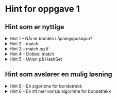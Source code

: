# Hint for oppgave 1

## Hint som er nyttige

<details>
<summary>Hint 1 – Når er bonden i åpningsposisjon?</summary>

Ettersom bonden kun kan gå fremover og aldri bakover, så kan du være sikker på at
 * Hvit bonde er i åpningsposisjon når `y = 1`
 * Sort bonde er i åpningsposisjon når `y = 6`

Kan du bruke dette for å avgjøre når bonden skal kunne gå to felt fremover, versus når den kun får gå ett felt?

</details>

<details>
<summary>Hint 2 – match</summary>

Når du har posisjonen til bonden og vil returnere verdier avhengig av hva posisjonen er, er `match` et godt valg. Du
kan for eksempel matche på farge:

```rust
match self.color {
    Color::White => {} // Gjør logikk for hvit bonde
    Color::Black => {} // Gjør logikk for sort bonde
}
```

</details>

<details>
<summary>Hint 3 – match og if</summary>

Du kan også kombinere en generell `match` med en mer spesifikk `if` for å spisse betingelsene:

```rust
match self.color {
    Color::White if self.position == some_value => {} // Spesiallogikk for hvit bonde
    Color::White => {} // Generell logikk for hvit bonde
    Color::Black if self.position == some_other_value => {} // Spesiallogikk for sort bonde
    Color::Black => {} // Generell logikk for sort bonde
}
```

</details>

<details>
<summary>Hint 4 – Dobbel match</summary>

Det vi så i hint 3 kan også kombineres i en dobbel `match`. Det går ut på å sette variabler sammen i en tuppel
(`(var_1, var_2)`) og så matche på den:

```rust
match (self.color, self.position.1) {
    (Color::White, some_value) => {} // Spesiallogikk for hvit bonde
    (Color::White, _) => {} // Generell logikk for hvit bonde
    (Color::Black, some_other_value) => {} // Spesiallogikk for sort bonde
    (Color::Black, _) => {} // Generell logikk for sort bonde
}
```

Vi bruker understrek `_` i `match`-armer (*arm* i dette tilfellet er det vi ofte kaller *greiner* i `if`-setninger)
for å vise at vi *ikke bryr oss om* hva verdien er, og at vi ikke skal bruke den videre  i armen.

</details>

<details>
<summary>Hint 5 – Union på HashSet</summary>

En matematisk mengde, som i Rust er implementert som `HashSet`, kjennetegnes ved at elementenes rekkefølge ikke har
betydning, og at ingen elementer opptrer flere ganger. I metodene som beregner lovlige trekk for en brikke er det ofte
nyttig å bruke metoder knyttet til `HashSet`, blant annet:

* `HashSet::union`: Gir alle verdiene som finnes i to `HashSet`

Brukes på følgende måte
```rust
let set_1 = HashSet::from_iter([1, 2, 3]);
let set_2 = HashSet::from_iter([3, 4, 5]);
let set_union: HashSet<_> = set_1.union(&set_2).collect()
assert_eq(set_union, HashSet::from_iter([1, 2, 3, 4, 5]))
```

* `HashSet::difference`: Gir alle verdiene som er unike for ett `HashSet` sammenliknet med et annet

Brukes på følgende måte
```rust
let set_1 = HashSet::from_iter([1, 2, 3]);
let set_2 = HashSet::from_iter([3, 4, 5]);
let set_difference: HashSet<_> = set_1.difference(&set_2).collect()
assert_eq(set_union, HashSet::from_iter([1, 2]))
```

Les mer om `HashSet` og lær hvordan disse metodene brukes i [Rust-dokumentasjonen om `HashSet`](https://doc.rust-lang.org/std/collections/struct.HashSet.html)
</details>

## Hint som avslører en mulig løsning

<details>
<summary>Hint 6 – En algoritme for bondetrekk</summary>

Bonden blir hindret fra å gå fremover hvis det står en annen brikke direkte foran, uansett hvordan farge den brikken
har. Vi kan bruke dette og `match` til å lage en enkel algoritme for å finne gyldige trekk.

Her følger en enkel kode for å finne bondens vanlige trekk (for å gå fremover, ikke for å slå andre brikker):

```rust
let (x, y) = self.position;
let other_pieces: HashSet<_> = team.union(rival_team).collect();
match (self.color, y) {
    (Color::White, _) if other_pieces.contains(&(x, y + 1)) => HashSet::new(),
    (Color::White, 1) if !other_pieces.contains(&(x, y + 2)) => HashSet::from_iter([(x, 2), (x, 3)]),
    (Color::White, _) => HashSet::from_iter([(x, y + 1)]),
    (Color::Black, _) if other_pieces.contains(&(x, y - 1)) => HashSet::new(),
    (Color::Black, 6) if !other_pieces.contains(&(x, y - 2)) => HashSet::from_iter([(x, 5), (x, 4)]),
    (Color::Black, _) => HashSet::from_iter([(x, y - 1)])
}
```

</details>

<details>
<summary>Hint 6 – En litt mer konsis algoritme for bondetrekk</summary>

Dersom vi bruker litt flere `HashSet`-metoder kan vi gjøre `match`-logikken litt enklere, og så gjøre filtrering
etterpå. Her er en alternativ løsning:

```rust
let (x, y) = self.position;
let other_pieces: HashSet<_> = team.union(rival_team).cloned().collect();
match (self.color, y) {
    (Color::White, 1) if other_pieces.contains(&(x, y + 1)) => HashSet::new(),
    (Color::White, 1) => HashSet::from_iter([(x, 2), (x, 3)]),
    (Color::White, _) => HashSet::from_iter([(x, y + 1)]),
    (Color::Black, 6) if other_pieces.contains(&(x, y - 1)) => HashSet::new(),
    (Color::Black, 6) => HashSet::from_iter([(x, 5), (x, 4)]),
    (Color::Black, _) => HashSet::from_iter([(x, y - 1)])
}.difference(&other_pieces).cloned().collect()
```

</details>